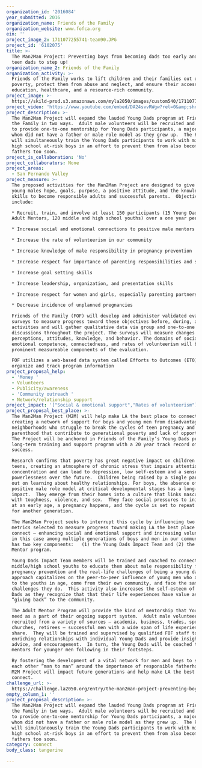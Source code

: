 ```yaml
---
organization_id: '2016084'
year_submitted: 2016
organization_name: Friends of the Family
organization_website: www.fofca.org
ein: ''
project_image_2: 1711077255741-team90.JPG
project_id: '6102075'
title: >-
  The Man2Man Project: Preventing boys from becoming dads too early and helping
  teen dads to step up!
organization_name_2: Friends of the Family
organization_activity: >-
  Friends of the Family works to lift children and their families out of
  poverty, protect them from abuse and neglect, and ensure their access to
  education, healthcare, and a resource-rich community.
project_image: >-
  https://skild-prod.s3.amazonaws.com/myla2050/images/custom540/1711077255741-team90.JPG
project_video: 'https://www.youtube.com/embed/DA24svvRWgw?rel=0&amp;showinfo=0'
project_description: >-
  The Man2Man Project will expand the lauded Young Dads program at Friends of
  the Family in two ways.  Adult male volunteers will be recruited and trained
  to provide one-to-one mentorship for Young Dads participants, a majority of
  whom did not have a father or male role model as they grew up.  The Project
  will simultaneously train the Young Dads participants to work with middle and
  high school at-risk boys in an effort to prevent them from also becoming
  fathers too soon.
project_is_collaboration: 'No'
project_collaborators: None
project_areas:
  - San Fernando Valley
project_measure: >-
  The proposed activities for the Man2Man Project are designed to give at-risk
  young males hope, goals, purpose, a positive attitude, and the knowledge and
  skills to become responsible adults and successful parents.  Objectives
  include:

  * Recruit, train, and involve at least 150 participants (15 Young Dads, 15
  Adult Mentors, 120 middle and high school youths) over a one year period

  * Increase social and emotional connections to positive male mentors and peers

  * Increase the rate of volunteerism in our community

  * Increase knowledge of male responsibility in pregnancy prevention

  * Increase respect for importance of parenting responsibilities and skills

  * Increase goal setting skills

  * Increase leadership, organization, and presentation skills

  * Increase respect for women and girls, especially parenting partners

  * Decrease incidence of unplanned pregnancies

  Friends of the Family (FOF) will develop and administer validated evaluation
  surveys to measure progress toward these objectives before, during, and after
  activities and will gather qualitative data via group and one-to-one
  discussions throughout the project. The surveys will measure changes in
  perceptions, attitudes, knowledge, and behavior. The domains of social and
  emotional competence, connectedness, and rates of volunteerism will be
  prominent measureable components of the evaluation.

  FOF utilizes a web-based data system called Efforts to Outcomes (ETO) to
  organize and track program information
project_proposal_help:
  - 'Money '
  - Volunteers
  - Publicity/awareness
  - 'Community outreach '
  - Network/relationship support
project_impact: '["Social & emotional support","Rates of volunteerism"]'
project_proposal_best_place: >-
  The Man2Man Project (M2M) will help make LA the best place to connect by
  creating a network of support for boys and young men from disadvantaged
  neighborhoods who struggle to break the cycles of teen pregnancy and single
  parenthood that contribute to generational poverty and lack of opportunity. 
  The Project will be anchored in Friends of the Family’s Young Dads program, a
  long-term training and support program with a 20 year track record of
  success. 

  Research confirms that poverty has great negative impact on children and
  teens, creating an atmosphere of chronic stress that impairs attention and
  concentration and can lead to depression, low self-esteem and a sense of
  powerlessness over the future.  Children being raised by a single parent miss
  out on learning about healthy relationships. For boys, the absence of a
  positive male role model at critical developmental stages has a long-lasting
  impact.  They emerge from their homes into a culture that links masculinity
  with toughness, violence, and sex.  They face social pressures to initiate sex
  at an early age, a pregnancy happens, and the cycle is set to repeat itself
  for another generation. 

  The Man2Man Project seeks to interrupt this cycle by influencing two key
  metrics selected to measure progress toward making LA the best place to
  connect – enhancing social and emotional support and increasing volunteerism,
  in this case among multiple generations of boys and men in our community.  It
  has two key components:   (1) the Young Dads Impact Team and (2) the Adult
  Mentor program.

  Young Dads Impact Team members will be trained and coached to connect with
  middle/high school youths to educate them about male responsibility for teen
  pregnancy prevention and the real-life challenges of being a young dad.  This
  approach capitalizes on the peer-to-peer influence of young men who are close
  to the youths in age, come from their own community, and face the same
  challenges they do.  This activity also increases the self-esteem of the Young
  Dads as they recognize that that their life experiences have value as they are
  “giving back” to the community.

  The Adult Mentor Program will provide the kind of mentorship that Young Dads
  need as a part of their ongoing support system.  Adult male volunteers will be
  recruited from a variety of sources – academia, business, trades, sports,
  churches, retirees – successful men with a wide span of life experience to
  share.  They will be trained and supervised by qualified FOF staff to develop
  enriching relationships with individual Young Dads and provide insight,
  advice, and encouragement.  In turn, the Young Dads will be coached to become
  mentors for younger men following in their footsteps.

  By fostering the development of a vital network for men and boys to support
  each other “man to man” around the importance of responsible fatherhood, the
  M2M Project will impact future generations and help make LA the best place to
  connect.
challenge_url: >-
  https://challenge.la2050.org/entry/the-man2man-project-preventing-boys-from-becoming-dads-too-early-and-helping-teen-dads-to-step-up!
empty_column_1: ''
project_proposal_description: >-
  The Man2Man Project will expand the lauded Young Dads program at Friends of
  the Family in two ways.  Adult male volunteers will be recruited and trained
  to provide one-to-one mentorship for Young Dads participants, a majority of
  whom did not have a father or male role model as they grew up.  The Project
  will simultaneously train the Young Dads participants to work with middle and
  high school at-risk boys in an effort to prevent them from also becoming
  fathers too soon.
category: connect
body_class: tangerine

---
```

